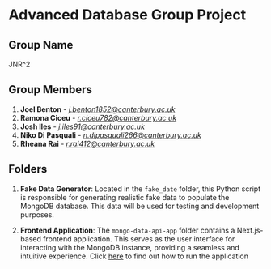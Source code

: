 # Advanced Database Group Project
## **Group Name**
JNR^2

## **Group Members**
1. **Joel Benton** - *j.benton1852@canterbury.ac.uk*
2. **Ramona Ciceu** - *r.ciceu782@canterbury.ac.uk*
3. **Josh Iles** - *j.iles91@canterbury.ac.uk*
4. **Niko Di Pasquali** - *n.dipasquali266@canterbury.ac.uk*
5. **Rheana Rai** - *r.rai412@canterbury.ac.uk* 

## **Folders**

1. **Fake Data Generator**: Located in the `fake_date` folder, this Python script is responsible for generating realistic fake data to populate the MongoDB database. This data will be used for testing and development purposes.

2. **Frontend Application**: The `mongo-data-api-app` folder contains a Next.js-based frontend application. This serves as the user interface for interacting with the MongoDB instance, providing a seamless and intuitive experience. Click [here](./mongo-data-api-app/README.md) to find out how to run the application